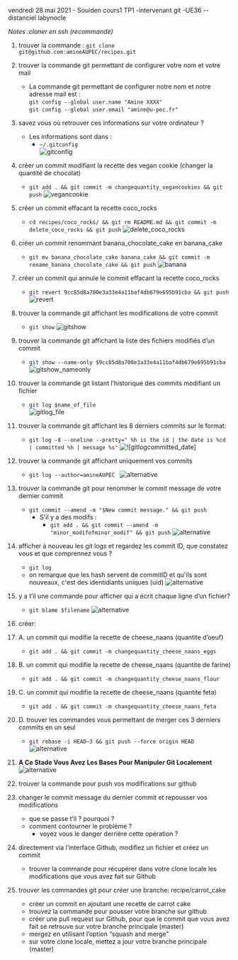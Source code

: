 vendredi 28 mai 2021 - Souiden cours1 TP1 -intervenant git -UE36 --distanciel
labynocle


*Notes :cloner en ssh (recommandé)*



1. trouver la commande  :
`git clone git@github.com:amineAUPEC/recipes.git`



1. trouver la commande git permettant de configurer votre nom et votre mail
    - La commande git permettant de configurer notre nom et notre adresse mail est  :  
    `git config --global user.name "Amine XXXX"`  
    `git config --global user.email "amine@u-pec.fr"`
2. savez vous où retrouver ces informations sur votre ordinateur ?
    - Les informations sont dans :
        - `~/.gitconfig`   
![gitconfig](./images/gitconfig.png) 
3. créer un commit modifiant la recette des vegan cookie (changer la quantité de chocolat)
    - `git add . && git commit -m changequantity_vegancookies && git push`
![vegancookie](./images/vegancookie.png) 

4. créer un commit effacant la recette coco_rocks
    - `cd recipes/coco_rocks/ && git rm README.md && git commit -m delete_coco_rocks && git push`
![delete_coco_rocks](./images/delete_coco_rocks.png) 
5. créer un commit renommant banana_chocolate_cake en banana_cake
    - `git mv banana_chocolate_cake banana_cake && git commit -m rename_banana_chocolate_cake && git push`
![banana](./images/rename_banana_chocolate_cake.png) 
6. créer un commit qui annule le commit effacant la recette coco_rocks
    - `git revert 9cc85d8a700e3a33e4a11baf4db679e695b91cba && git push`
![revert](./images/gitrevert.png) 
7. trouver la commande git affichant les modifications de votre commit
    - `git show`
![gitshow](./images/gitshow.png) 
8. trouver la commande git affichant la liste des fichiers modifiés d’un commit
    - `git show --name-only $9cc85d8a700e3a33e4a11baf4db679e695b91cba`
![gitshow_nameonly](./images/gitshow_nameonly.png) 
9. trouver la commande git listant l’historique des commits modifiant un fichier
    - `git log $name_of_file`  
![gitlog_file](./images/gitlog_q9.png)

10. trouver la commande git affichant les 8 derniers commits sur le format: 
    - `git log -8 --oneline --pretty=" %h is the id | the date is %cd | committed %h | message %s"` 
![![gitlogcommitted_date]](./images/gitlogcommitted_date.png)

11. trouver la commande git affichant uniquement vos commits
    - `git log --author=amineAUPEC `
![alternative](./images/part2/gitlogauthor_q11.png)
12. trouver la commande git pour renommer le commit message de votre dernier commit
    - `git commit --amend -m "$New commit message." && git push` 
        - S'il y a des modifs :
            - `git add . && git commit --amend -m "minor_modifofminor_modif" && git push`
![alternative](./images/part2/gitcommitammend_changecommitmessage_q15.png)
13. afficher à nouveau les git logs et regardez les commit ID, que constatez vous et que comprennez vous ?
    - `git log`  
    -  on remarque que les hash servent de commitID et qu'ils sont nouveaux, c'est des identidiants uniques (uid)
![alternative](./images/part2/gitlog_q13.png)
14. y a t’il une commande pour afficher qui a écrit chaque ligne d’un fichier?
    - `git blame $filename`
![alternative](./images/part2/git_blame_q14.png)
15. créer:
15. A. un commit qui modifie la recette de cheese_naans (quantite d’oeuf)
    - `git add . && git commit -m changequantity_cheese_naans_eggs `
15. B. un commit qui modifie la recette de cheese_naans (quantite de farine)
    - `git add . && git commit -m changequantity_cheese_naans_flour `
15. C. un commit qui modifie la recette de cheese_naans (quantite feta)
    - `git add . && git commit -m changequantity_cheese_naans_feta `
15. D. trouver les commandes vous permettant de merger ces 3 derniers commits en un seul
    - `git rebase -i HEAD~3 && git push --force origin HEAD `
![alternative](./images/part2/q15d_mergecommits.png)
15. **A Ce Stade Vous Avez Les Bases Pour Manipuler Git Localement**
![alternative](./images/part2/allcommits.png)
16. trouver la commande pour push vos modifications sur github
17. changer le commit message du dernier commit et repousser vos modifications
    - que se passe t’il ? pourquoi ?
    - comment contourner le problème ?
        - voyez vous le danger derrière cette opération ?
18. directement via l’interface Github, modifiez un fichier et créez un commit
    - trouver la commande pour récupérer dans votre clone locale les modifications que vous avez fait sur Github    
19. trouver les commandes git pour créer une branche: recipe/carrot_cake
    - créer un commit en ajoutant une recette de carrot cake
    - trouvez la commande pour pousser votre branche sur github
    - créer une pull request sur Github, pour que le commit que vous avez fait se retrouve sur votre branche principale (master)
    - mergez en utilisant l’option “squash and merge”
    - sur votre clone locale, mettez a jour votre branche principale (master)
